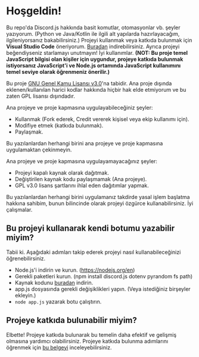 # Hoşgeldin!
Bu repo'da Discord.js hakkında basit komutlar, otomasyonlar vb. şeyler yazıyorum.
(Python ve Java/Kotlin ile ilgili alt yapılarda hazırlayacağım, ilgileniyorsanız bakabilirsiniz.)
Projeyi kullanmak veya katkıda bulunmak için **Visual Studio Code** öneriyorum. [Buradan](https://code.visualstudio.com/download) indirebilirsiniz.
Ayrıca projeyi beğendiyseniz starlamayı unutmayın! İyi kullanımlar. **(NOT: Bu proje temel JavaScript bilgisi olan kişiler için uygundur, projeye katkıda bulunmak istiyorsanız JavaScript'i ve Node.js ortamında JavaScript kullanımını temel seviye olarak öğrenmeniz önerilir.)**

Bu proje [GNU Genel Kamu Lisansı v3.0](https://www.gnu.org/licenses/gpl-3.0.html)'na tabidir. Ana proje dışında eklenen/kullanılan harici kodlar hakkında hiçbir hak elde etmiyorum ve bu zaten GPL lisansı dışındadır.

Ana projeye ve proje kapmasına uygulayabileceğiniz şeyler:
- Kullanmak (Fork ederek, Credit vererek kişisel veya ekip kullanımı için).
- Modifiye etmek (katkıda bulunmak).
- Paylaşmak.

Bu yazılanlardan herhangi birini ana projeye ve proje kapmasına uygulamaktan çekinmeyin.

Ana projeye ve proje kapmasına uygulayamayacağınız şeyler:
- Projeyi kapalı kaynak olarak dağıtmak.
- Değiştirilen kaynak kodu paylaşmamak (Ana projeye).
- GPL v3.0 lisans şartlarını ihlal eden dağıtımlar yapmak.

Bu yazılanlardan herhangi birini uygulamanız takdirde yasal işlem başlatma hakkına sahibim, bunun bilincinde olarak projeyi özgürce kullanabilirsiniz. İyi çalışmalar.

## Bu projeyi kullanarak kendi botumu yazabilir miyim?
Tabii ki. Aşağıdaki adımları takip ederek projeyi nasıl kullanabileceğinizi öğrenebilirsiniz.

- Node.js'i indirin ve kurun. (https://nodejs.org/en)
- Gerekli paketleri kurun. (npm install discord.js dotenv pyrandom fs path)
- Kaynak kodunu [buradan](https://github.com/meto1558/basic-discordjs-base/archive/refs/heads/main.zip) indirin.
- app.js dosyasında gerekli değişiklikleri yapın. (Veya istediğiniz birşeyler ekleyin.)
- ```node app.js``` yazarak botu çalıştırın.

## Projeye katkıda bulunabilir miyim?
Elbette! Projeye katkıda bulunarak bu temelin daha efektif ve gelişmiş olmasına yardımcı olabilirsiniz. Projeye katkıda bulunma adımlarını öğrenmek için [bu belgeyi](https://github.com/meto1558/basic-discordjs-base/blob/main/KATKIDA_BULUNMA.md) inceleyebilirsiniz.
